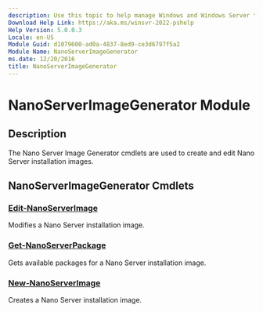 ```yaml
---
description: Use this topic to help manage Windows and Windows Server technologies with Windows PowerShell.
Download Help Link: https://aka.ms/winsvr-2022-pshelp
Help Version: 5.0.0.3
Locale: en-US
Module Guid: d1079600-ad0a-4837-8ed9-ce3d6797f5a2
Module Name: NanoServerImageGenerator
ms.date: 12/20/2016
title: NanoServerImageGenerator
---
```


# NanoServerImageGenerator Module
## Description
The Nano Server Image Generator cmdlets are used to create and edit Nano Server installation images.

## NanoServerImageGenerator Cmdlets
### [Edit-NanoServerImage](./Edit-NanoServerImage.md)
Modifies a Nano Server installation image.

### [Get-NanoServerPackage](./Get-NanoServerPackage.md)
Gets available packages for a Nano Server installation image.

### [New-NanoServerImage](./New-NanoServerImage.md)
Creates a Nano Server installation image.





